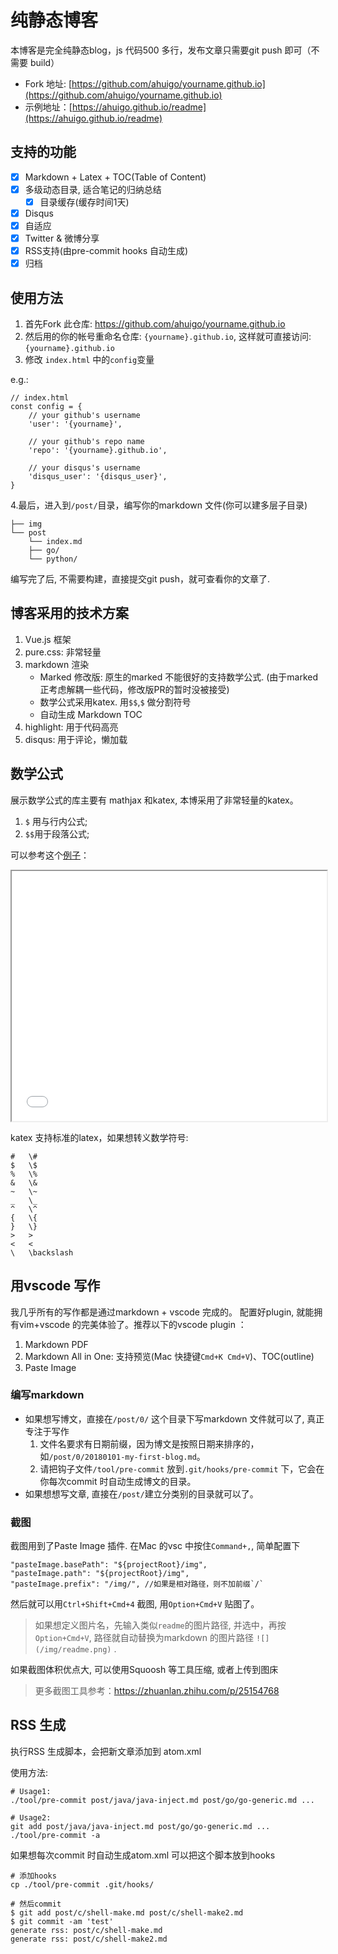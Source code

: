 # 纯静态博客
本博客是完全纯静态blog，js 代码500 多行，发布文章只需要git push 即可（不需要 build）

- Fork 地址: [https://github.com/ahuigo/yourname.github.io](https://github.com/ahuigo/yourname.github.io)
- 示例地址：[https://ahuigo.github.io/readme](https://ahuigo.github.io/readme)

## 支持的功能

- [x] Markdown + Latex + TOC(Table of Content)
- [x] 多级动态目录, 适合笔记的归纳总结
  - [x] 目录缓存(缓存时间1天)
- [x] Disqus
- [x] 自适应
- [x] Twitter & 微博分享
- [x] RSS支持(由pre-commit hooks 自动生成)
- [x] 归档

## 使用方法
1. 首先Fork 此仓库: https://github.com/ahuigo/yourname.github.io 
2. 然后用的你的帐号重命名仓库: `{yourname}.github.io`, 这样就可直接访问:  `{yourname}.github.io`
3. 修改 `index.html` 中的`config`变量

e.g.:

    // index.html
    const config = {
        // your github's username
        'user': '{yourname}',

        // your github's repo name
        'repo': '{yourname}.github.io', 

        // your disqus's username
        'disqus_user': '{disqus_user}',
    }

4.最后，进入到`/post/`目录，编写你的markdown 文件(你可以建多层子目录)


    ├── img
    └── post
        └── index.md
        ├── go/
        └── python/

编写完了后, 不需要构建，直接提交git push，就可查看你的文章了.

## 博客采用的技术方案
1. Vue.js 框架
2. pure.css: 非常轻量
3. markdown 渲染
    - Marked 修改版: 原生的marked 不能很好的支持数学公式. (由于marked 正考虑解耦一些代码，修改版PR的暂时没被接受)
    - 数学公式采用katex. 用`$$`,`$` 做分割符号
    - 自动生成 Markdown TOC
4. highlight: 用于代码高亮
5. disqus: 用于评论，懒加载

## 数学公式
展示数学公式的库主要有 mathjax 和katex, 本博采用了非常轻量的katex。
1. `$` 用与行内公式;
2. `$$`用于段落公式;

可以参考这个[例子](md.html)：

<iframe width="100%" height="400px" src="md.html"></iframe>

katex 支持标准的latex，如果想转义数学符号:

    #	\#
    $	\$
    %	\%
    &	\&
    ~	\~
    _	\_
    ^	\^
    {	\{
    }	\}
    >	>
    <	<
    \	\backslash

## 用vscode 写作
我几乎所有的写作都是通过markdown + vscode 完成的。
配置好plugin, 就能拥有vim+vscode 的完美体验了。推荐以下的vscode plugin ：

1. Markdown PDF
2. Markdown All in One: 支持预览(Mac 快捷键`Cmd+K Cmd+V`)、TOC(outline)
3. Paste Image

### 编写markdown
- 如果想写博文，直接在`/post/0/` 这个目录下写markdown 文件就可以了, 真正专注于写作
    1. 文件名要求有日期前缀，因为博文是按照日期来排序的，如`/post/0/20180101-my-first-blog.md`。
    2. 请把钩子文件`/tool/pre-commit` 放到`.git/hooks/pre-commit` 下，它会在你每次commit 时自动生成博文的目录。
- 如果想想写文章, 直接在`/post/`建立分类别的目录就可以了。

### 截图
截图用到了Paste Image 插件. 在Mac 的vsc 中按住`Command+,`, 简单配置下

    "pasteImage.basePath": "${projectRoot}/img",
    "pasteImage.path": "${projectRoot}/img",
    "pasteImage.prefix": "/img/", //如果是相对路径，则不加前缀`/`

然后就可以用`Ctrl+Shift+Cmd+4` 截图, 用`Option+Cmd+V` 贴图了。

> 如果想定义图片名，先输入类似`readme`的图片路径, 并选中，再按`Option+Cmd+V`, 路径就自动替换为markdown 的图片路径 `![](/img/readme.png)` .

如果截图体积优点大, 可以使用Squoosh 等工具压缩, 或者上传到图床

> 更多截图工具参考：https://zhuanlan.zhihu.com/p/25154768

## RSS 生成
执行RSS 生成脚本，会把新文章添加到 atom.xml

使用方法:

    # Usage1: 
    ./tool/pre-commit post/java/java-inject.md post/go/go-generic.md ...

    # Usage2: 
    git add post/java/java-inject.md post/go/go-generic.md ...
    ./tool/pre-commit -a 

如果想每次commit 时自动生成atom.xml 可以把这个脚本放到hooks

    # 添加hooks
    cp ./tool/pre-commit .git/hooks/

    # 然后commit
    $ git add post/c/shell-make.md post/c/shell-make2.md
    $ git commit -am 'test'
    generate rss: post/c/shell-make.md
    generate rss: post/c/shell-make2.md
